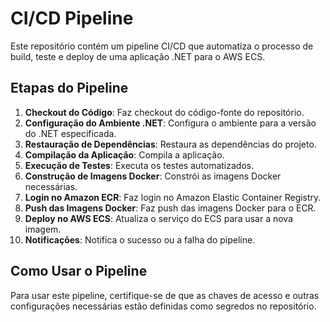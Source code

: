 # CI/CD Pipeline

Este repositório contém um pipeline CI/CD que automatiza o processo de build, teste e deploy de uma aplicação .NET para o AWS ECS.

## Etapas do Pipeline

1. **Checkout do Código**: Faz checkout do código-fonte do repositório.
2. **Configuração do Ambiente .NET**: Configura o ambiente para a versão do .NET especificada.
3. **Restauração de Dependências**: Restaura as dependências do projeto.
4. **Compilação da Aplicação**: Compila a aplicação.
5. **Execução de Testes**: Executa os testes automatizados.
6. **Construção de Imagens Docker**: Constrói as imagens Docker necessárias.
7. **Login no Amazon ECR**: Faz login no Amazon Elastic Container Registry.
8. **Push das Imagens Docker**: Faz push das imagens Docker para o ECR.
9. **Deploy no AWS ECS**: Atualiza o serviço do ECS para usar a nova imagem.
10. **Notificações**: Notifica o sucesso ou a falha do pipeline.

## Como Usar o Pipeline 

Para usar este pipeline, certifique-se de que as chaves de acesso e outras configurações necessárias estão definidas como segredos no repositório.
